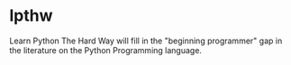 # lpthw
Learn Python The Hard Way will fill in the "beginning programmer" gap in the literature on the Python Programming language. 

